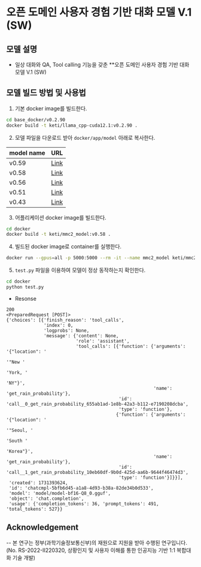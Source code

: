 # 오픈 도메인 사용자 경험 기반 대화 모델 V.1 (SW)

## 모델 설명
- 일상 대화와 QA, Tool calling 기능을 갖춘 **오픈 도메인 사용자 경험 기반 대화 모델 V.1 (SW)

## 모델 빌드 방법 및 사용법

1. 기본 docker image를 빌드한다.

```bash
cd base_docker/v0.2.90
docker build -t keti/llama_cpp-cuda12.1:v0.2.90 .
```

2. 모델 파일을 다운로드 받아 `docker/app/model` 아래로 복사한다.

| model name | URL |
| --- | --- |
| v0.59 | [Link](https://drive.google.com/file/d/1JPqgKAiMRapJpaV3exAEZPRWW757YvwY/view?usp=drive_link) |
| v0.58 | [Link](https://drive.google.com/file/d/1CUC1orqFIMxAwTIuiOnoQWLkFRbYkjEx/view?usp=sharing) |
| v0.56 | [Link](https://drive.google.com/file/d/1IGGzWhWjlZWKCBgwJ0yry_Wjwfr7CEgk/view?usp=sharing) |
| v0.51 | [Link](https://drive.google.com/file/d/1zaD491PwfujjjIrct_UDioL9xldEKg33/view?usp=sharing) |
| v0.43 | [Link](https://drive.google.com/file/d/1diEg8zuV-j_FUMaI2FxEYsvIV717FmrI/view?usp=drive_link) |

3. 어플리케이션 docker image를 빌드한다.

```bash
cd docker
docker build -t keti/mmc2_model:v0.58 .
```

4. 빌드된 docker image로 container를 실행한다.
```bash
docker run --gpus=all -p 5000:5000 --rm -it --name mmc2_model keti/mmc2_model:v0.58
```

5. `test.py` 파일을 이용하여 모델이 정상 동작하는지 확인한다.

```bash
cd docker
python test.py
```

- Resonse
```
200
<PreparedRequest [POST]>
{'choices': [{'finish_reason': 'tool_calls',
              'index': 0,
              'logprobs': None,
              'message': {'content': None,
                          'role': 'assistant',
                          'tool_calls': [{'function': {'arguments': '{"location": '
                                                                    '"New '
                                                                    'York, '
                                                                    'NY"}',
                                                       'name': 'get_rain_probability'},
                                          'id': 'call__0_get_rain_probability_655ab1ad-1e8b-42a3-b112-e7190208dcba',
                                          'type': 'function'},
                                         {'function': {'arguments': '{"location": '
                                                                    '"Seoul, '
                                                                    'South '
                                                                    'Korea"}',
                                                       'name': 'get_rain_probability'},
                                          'id': 'call__1_get_rain_probability_10eb60df-9b0d-425d-aa6b-9644f46474d3',
                                          'type': 'function'}]}}],
 'created': 1731393624,
 'id': 'chatcmpl-5bfb6d45-a1a8-4d93-b38a-82de34b0d533',
 'model': 'model/model-bf16-Q8_0.gguf',
 'object': 'chat.completion',
 'usage': {'completion_tokens': 36, 'prompt_tokens': 491, 'total_tokens': 527}}
```


## Acknowledgement
--
본 연구는 정부(과학기술정보통신부)의 재원으로 지원을 받아 수행된 연구입니다. (No. RS-2022-II220320, 상황인지 및 사용자 이해를 통한 인공지능 기반 1:1 복합대화 기술 개발)


